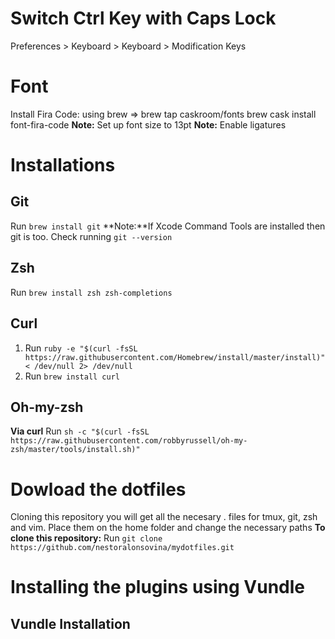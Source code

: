 # Switch Ctrl Key with Caps Lock
Preferences > Keyboard > Keyboard > Modification Keys

# Font
Install Fira Code:
using brew => brew tap caskroom/fonts
      brew cask install font-fira-code
**Note:** Set up font size to 13pt
**Note:** Enable ligatures

# Installations

## Git
Run `brew install git`
**Note:**If Xcode Command Tools are installed then git is too. Check running `git --version`
## Zsh
Run `brew install zsh zsh-completions`
## Curl
1. Run `ruby -e "$(curl -fsSL https://raw.githubusercontent.com/Homebrew/install/master/install)" < /dev/null 2> /dev/null`
2. Run `brew install curl`
## Oh-my-zsh
**Via curl**
Run `sh -c "$(curl -fsSL https://raw.githubusercontent.com/robbyrussell/oh-my-zsh/master/tools/install.sh)"`

# Dowload the dotfiles
Cloning this repository you will get all the necesary . files for tmux, git, zsh and vim. Place them on the home folder and change the necessary paths
**To clone this repository:**
Run `git clone https://github.com/nestoralonsovina/mydotfiles.git`

# Installing the plugins using Vundle

## Vundle Installation




